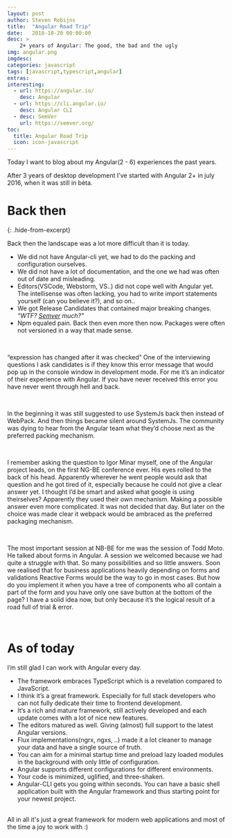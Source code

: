 ```yaml
---
layout: post
author: Steven Robijns
title:  "Angular Road Trip"
date:   2018-10-20 00:00:00
desc: >
    2+ years of Angular: The good, the bad and the ugly
img: angular.png
imgdesc:
categories: javascript
tags: [javascript,typescript,angular]
extras:
interesting:
  - url: https://angular.io/
    desc: Angular
  - url: https://cli.angular.io/
    desc: Angular CLI
  - desc: SemVer
    url: https://semver.org/
toc:
  title: Angular Road Trip
  icon: icon-javascript
---
```


Today I want to blog about my Angular(2 - 6) experiences the past years.

After 3 years of desktop development I’ve started with Angular 2+ in july 2016, when it was still in bèta. 

# Back then
{: .hide-from-excerpt}

Back then the landscape was a lot more difficult than it is today.
<!--more-->
- We did not have Angular-cli yet, we had to do the packing and configuration ourselves.
- We did not have a lot of documentation, and the one we had was often out of date and misleading.
- Editors(VSCode, Webstorm, VS..) did not cope well with Angular yet. The intellisense was often lacking, you had to write import statements yourself (can you believe it?), and so on..
- We got Release Candidates that contained major breaking changes. *"WTF? [Semver](https://semver.org) much?"*
- Npm equaled pain. Back then even more then now. Packages were often not versioned in a way that made sense. 

<br/>

“expression has changed after it was checked”
One of the interviewing questions I ask candidates is if they know this error message that would pop up in the console window in development mode. 
For me it’s an indicator of their experience with Angular. If you have never received this error you have never went through hell and back.

<br/>

In the beginning it was still suggested to use SystemJs back then instead of WebPack.
And then things became silent around SystemJs. The community was dying to hear from the Angular team what they’d choose next as the preferred packing mechanism.

<br/>

I remember asking the question to Igor Minar myself, one of the Angular project leads, on the first NG-BE conference ever. His eyes rolled to the back of his head. 
Apparently wherever he went people would ask that question and he got tired of it, especially because he could not give a clear answer yet. 
I thought I’d be smart and asked what google is using theirselves? Apparently they used their own mechanism. Making a possible answer even more complicated. 
It was not decided that day. But later on the choice was made clear it webpack would be ambraced as the preferred packaging mechanism.

<br/>

The most important session at NB-BE for me was the session of Todd Moto.
He talked about forms in Angular. A session we welcomed because we had quite a struggle with that. So many possibilities and so little answers. 
Soon we realised that for business applications heavily depending on forms and validations Reactive Forms would be the way to go in most cases. 
But how do you implement it when you have a tree of components who all contain a part of the form and you have only one save button at the bottom of the page? 
I have a solid idea now, but only because it’s the logical result of a road full of trial & error.

<br/>

# As of today
I’m still glad I can work with Angular every day.

- The framework embraces TypeScript which is a revelation compared to JavaScript.
- I think it’s a great framework. Especially for full stack developers who can not fully dedicate their time to frontend development.
- It’s a rich and mature framework, still actively developed and each update comes with a lot of nice new features.
- The editors matured as well. Giving (almost) full support to the latest Angular versions.
- Flux implementations(ngrx, ngxs, ..) made it a lot cleaner to manage your data and have a single source of truth.
- You can aim for a minimal startup time and preload lazy loaded modules in the background with only little of configuration.
- Angular supports different configurations for different environments.
- Your code is minimized, uglified, and three-shaken.
- Angular-CLI gets you going within seconds. You can have a basic shell application built with the Angular framework and thus starting point for your newest project.
<br/>
All in all it's just a great framework for modern web applications and most of the time a joy to work with :)




